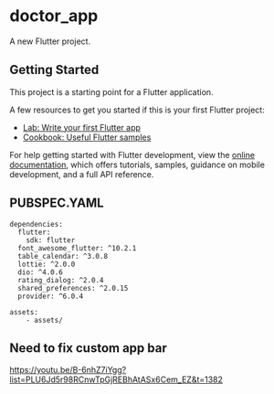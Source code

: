 # doctor_app

A new Flutter project.

## Getting Started

This project is a starting point for a Flutter application.

A few resources to get you started if this is your first Flutter project:

- [Lab: Write your first Flutter app](https://docs.flutter.dev/get-started/codelab)
- [Cookbook: Useful Flutter samples](https://docs.flutter.dev/cookbook)

For help getting started with Flutter development, view the
[online documentation](https://docs.flutter.dev/), which offers tutorials,
samples, guidance on mobile development, and a full API reference.

## PUBSPEC.YAML

```
dependencies:
  flutter:
    sdk: flutter
  font_awesome_flutter: ^10.2.1
  table_calendar: ^3.0.8
  lottie: ^2.0.0
  dio: ^4.0.6
  rating_dialog: ^2.0.4
  shared_preferences: ^2.0.15
  provider: ^6.0.4

assets:
    - assets/
```


## Need to fix custom app bar

https://youtu.be/B-6nhZ7iYgg?list=PLU6Jd5r98RCnwTpGjREBhAtASx6Cem_EZ&t=1382